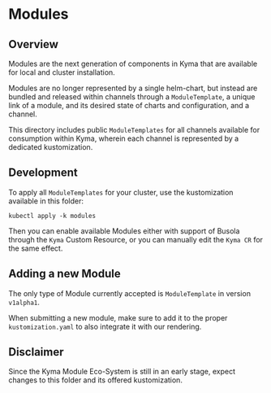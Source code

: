 # Modules

## Overview

Modules are the next generation of components in Kyma that are available for local and cluster installation.

Modules are no longer represented by a single helm-chart, but instead are bundled and released within channels through a `ModuleTemplate`, a unique link of a module, and its desired state of charts and configuration, and a channel.

This directory includes public `ModuleTemplates` for all channels available for consumption within Kyma, wherein each channel is represented by a dedicated kustomization.

## Development

To apply all `ModuleTemplates` for your cluster, use the kustomization available in this folder:

```
kubectl apply -k modules
```

Then you can enable available Modules either with support of Busola through the `Kyma` Custom Resource, or you can manually edit the `Kyma CR` for the same effect.

## Adding a new Module

The only type of Module currently accepted is `ModuleTemplate` in version `v1alpha1`.

When submitting a new module, make sure to add it to the proper `kustomization.yaml` to also integrate it with our rendering.

## Disclaimer

Since the Kyma Module Eco-System is still in an early stage, expect changes to this folder and its offered kustomization.